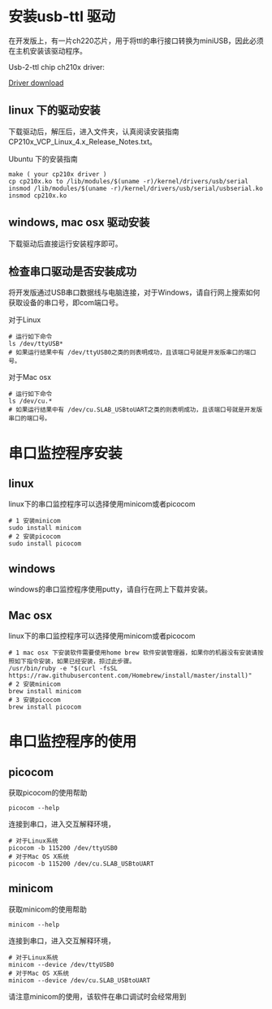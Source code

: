 # 安装usb-ttl 驱动

在开发版上，有一片ch220芯片，用于将ttl的串行接口转换为miniUSB，因此必须在主机安装该驱动程序。

Usb-2-ttl chip ch210x driver:

[Driver download](https://www.silabs.com/products/development-tools/software/usb-to-uart-bridge-vcp-drivers)

## linux 下的驱动安装

下载驱动后，解压后，进入文件夹，认真阅读安装指南CP210x_VCP_Linux_4.x_Release_Notes.txt。

Ubuntu 下的安装指南

```shell
make ( your cp210x driver )
cp cp210x.ko to /lib/modules/$(uname -r)/kernel/drivers/usb/serial
insmod /lib/modules/$(uname -r)/kernel/drivers/usb/serial/usbserial.ko
insmod cp210x.ko
```

## windows, mac osx 驱动安装

下载驱动后直接运行安装程序即可。

## 检查串口驱动是否安装成功

将开发版通过USB串口数据线与电脑连接，对于Windows，请自行网上搜索如何获取设备的串口号，即com端口号。

对于Linux

```shell
# 运行如下命令
ls /dev/ttyUSB*
# 如果运行结果中有 /dev/ttyUSB0之类的则表明成功，且该端口号就是开发版串口的端口号。
```

对于Mac osx

```shell
# 运行如下命令
ls /dev/cu.*
# 如果运行结果中有 /dev/cu.SLAB_USBtoUART之类的则表明成功，且该端口号就是开发版串口的端口号。
```

# 串口监控程序安装

## linux

linux下的串口监控程序可以选择使用minicom或者picocom

```shell
# 1 安装minicom
sudo install minicom
# 2 安装picocom
sudo install picocom
```

## windows 

windows的串口监控程序使用putty，请自行在网上下载并安装。

## Mac osx

linux下的串口监控程序可以选择使用minicom或者picocom

```shell
# 1 mac osx 下安装软件需要使用home brew 软件安装管理器，如果你的机器没有安装请按照如下指令安装，如果已经安装，掠过此步骤。
/usr/bin/ruby -e "$(curl -fsSL https://raw.githubusercontent.com/Homebrew/install/master/install)"
# 2 安装minicom
brew install minicom
# 3 安装picocom
brew install picocom
```

# 串口监控程序的使用

## picocom

获取picocom的使用帮助

```shell
picocom --help
```

连接到串口，进入交互解释环境，

```shell
# 对于Linux系统
picocom -b 115200 /dev/ttyUSB0
# 对于Mac OS X系统
picocom -b 115200 /dev/cu.SLAB_USBtoUART
```

## minicom

获取minicom的使用帮助

```shell
minicom --help
```

连接到串口，进入交互解释环境，

```shell
# 对于Linux系统
minicom --device /dev/ttyUSB0
# 对于Mac OS X系统
minicom --device /dev/cu.SLAB_USBtoUART
```

请注意minicom的使用，该软件在串口调试时会经常用到